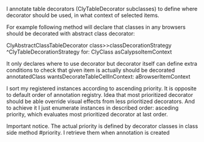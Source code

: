 I annotate table decorators (ClyTableDecorator subclasses) to define where decorator should be used, in what context of selected items.

For example following method will declare that classes in any browsers should be decorated with abstract class decorator:

ClyAbstractClassTableDecorator class>>classDecorationStrategy
	<classAnnotation>
	^ClyTableDecorationStrategy for: ClyClass asCalypsoItemContext
	
It only declares where to use decorator but decorator itself can define extra conditions to check that given item is actually should be decorated
	annotatedClass wantsDecorateTableCellInContext: aBrowserItemContext
	
I sort my registered instances according to ascending priority. It is opposite to default order of annotation registry. 
Idea that most prioritized decorator should be able override visual effects from less prioritized decorators. And to achieve it I just enumerate instances in described order: asceding priority, which evaluates most prioritized decorator at last order.

Important notice. The actual priority is defined by decorator classes in class side method #priority. I retrieve them when annotation is created